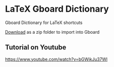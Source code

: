 # LaTeX Gboard Dictionary

Gboard Dictionary for LaTeX shortcuts

[Download](https://github.com/eyl327/LaTeX-Gboard-Dictionary/archive/v6.0.zip) as a zip folder to import into Gboard

## Tutorial on Youtube

https://www.youtube.com/watch?v=bGWikJu37WI
